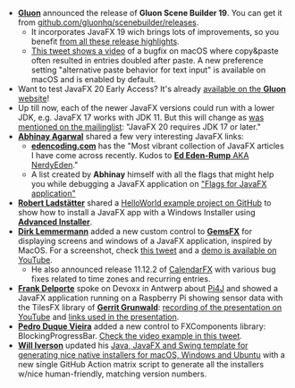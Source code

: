 * [**Gluon**](https://twitter.com/GluonHQ/) announced the release of **Gluon Scene Builder 19**. You can get it from [github.com/gluonhq/scenebuilder/releases](https://github.com/gluonhq/scenebuilder/releases/tag/19.0.0).
  * It incorporates JavaFX 19 wich brings lots of improvements, so you benefit [from all these release highlights](https://openjfx.io/highlights/19/).
  * [This tweet shows a video](https://twitter.com/Raumzeitfalle/status/1578692849746718720?t=mNxAaRN22Frjkf6kTfGy-w&s=09) of a bugfix on macOS where copy&paste often resulted in entries doubled after paste. A new preference setting "alternative paste behavior for text input" is available on macOS and is enabled by default.
* Want to test JavaFX 20 Early Access? It's already [available on the **Gluon** website](https://gluonhq.com/products/javafx/#ea)!
* Up till now, each of the newer JavaFX versions could run with a lower JDK, e.g. JavaFX 17 works with JDK 11. But this will change as [was mentioned on the mailinglist](https://mail.openjdk.org/pipermail/openjfx-dev/2022-October/036089.html): "JavaFX 20 requires JDK 17 or later." 
* [**Abhinay Agarwal**](https://twitter.com/iAbhinay) shared a few very interesting JavaFX links:
  * [**edencoding.com**](https://edencoding.com/category/javafx/) has the "Most vibrant collection of JavaFX articles I have come across recently. Kudos to [**Ed Eden-Rump** AKA NerdyEden](https://twitter.com/NerdyEden)."
  * A list created by **Abhinay** himself with all the flags that might help you while debugging a JavaFX application on ["Flags for JavaFX application"](https://abhinay.xyz/javafx/2022/10/03/OpenJFX-flags.html)
* [**Robert Ladstätter**](https://twitter.com/rladstaetter) shared a [HelloWorld example project on GitHub](https://github.com/rladstaetter/javafx-advancedinstaller-example) to show how to install a JavaFX app with a Windows Installer using [**Advanced Installer**](https://twitter.com/advinst).
* [**Dirk Lemmermann**](https://twitter.com/dlemmermann) added a new custom control to [**GemsFX**](https://github.com/dlsc-software-consulting-gmbh/GemsFX) for displaying screens and windows of a JavaFX application, inspired by MacOS. For a screenshot, check [this tweet](https://twitter.com/dlemmermann/status/1578426485299449857?t=bCzbA3BPMatyoQVM362l-A&s=09) and a [demo is available on YouTube](https://www.youtube.com/watch?v=Kv7jo9fF9tc).
  * He also announced release 11.12.2 of [CalendarFX](https://www.jfx-central.com/libraries/calendarfx) with various bug fixes related to time zones and recurring entries.
* [**Frank Delporte**](https://twitter.com/FrankDelporte) spoke on Devoxx in Antwerp about [Pi4J](https://pi4j.com/) and showed a JavaFX application running on a Raspberry Pi showing sensor data with the TilesFX library of [**Gerrit Grunwald**](https://twitter.com/hansolo_): [recording of the presentation on YouTube](https://www.youtube.com/watch?v=lnV0Hn2tias) and [links used in the presentation](https://webtechie.be/post/2022-10-10-devoxx-belgium-links/).
* [**Pedro Duque Vieira**](https://twitter.com/P_Duke) added a new control to FXComponents library: BlockingProgressBar. [Check the video example in this tweet](https://twitter.com/P_Duke/status/1580570179376816129).
* [**Will Iverson**](https://twitter.com/wiverson) updated his [Java, JavaFX and Swing template for generating nice native installers for macOS, Windows and Ubuntu](https://github.com/wiverson/maven-jpackage-template) with a new single GitHub Action matrix script to generate all the installers w/nice human-friendly, matching version numbers.
  
